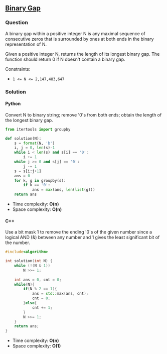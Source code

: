 ## **[Binary Gap](https://app.codility.com/programmers/lessons/1-iterations/binary_gap/)**

### Question
A binary gap within a positive integer N is any maximal sequence of consecutive zeros that is surrounded by ones at both ends in the binary representation of N.

Given a positive integer N, returns the length of its longest binary gap. The function should return 0 if N doesn't contain a binary gap.

Constraints:
- `1 <= N <= 2,147,483,647`

### Solution


#### Python
Convert N to binary string; remove '0's from both ends; obtain the length of the longest binary gap.

```python
from itertools import groupby

def solution(N):
    s = format(N, 'b')
    i, j = 0, len(s)-1
    while i < len(s) and s[i] == '0':
        i += 1
    while j >= 0 and s[j] == '0':
        j -= 1
    s = s[i:j+1]
    ans = 0
    for k, g in groupby(s):
        if k == '0':
            ans = max(ans, len(list(g)))
    return ans
```

- Time complexity: **O(n)**
- Space complexity: **O(n)**

#### C++
Use a bit mask 1 to remove the ending '0's of the given number since a logical AND (&) between any number and 1 gives the least significant bit of the number.

```cpp
#include<algorithm>

int solution(int N) {
    while (!(N & 1))
        N >>= 1;
    
    int ans = 0, cnt = 0;
    while(N){
        if(N % 2 == 1){
            ans = std::max(ans, cnt);
            cnt = 0;
        }else{
            cnt += 1;
        }
        N >>= 1;
    }
    return ans;
}
```

- Time complexity: **O(n)**
- Space complexity: **O(1)**
